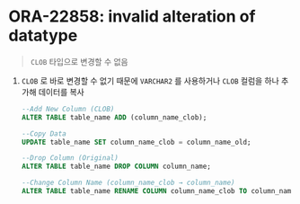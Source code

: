 ORA-22858: invalid alteration of datatype
===
>`CLOB` 타입으로 변경할 수 없음

1. `CLOB` 로 바로 변경할 수 없기 때문에 `VARCHAR2` 를 사용하거나 `CLOB` 컬럼을 하나 추가해 데이터를 복사
    ```sql
    --Add New Column (CLOB)
    ALTER TABLE table_name ADD (column_name_clob);
    
    --Copy Data
    UPDATE table_name SET column_name_clob = column_name_old;
    
    --Drop Column (Original)
    ALTER TABLE table_name DROP COLUMN column_name;
    
    --Change Column Name (column_name_clob → column_name)
    ALTER TABLE table_name RENAME COLUMN column_name_clob TO column_name;
    ```

